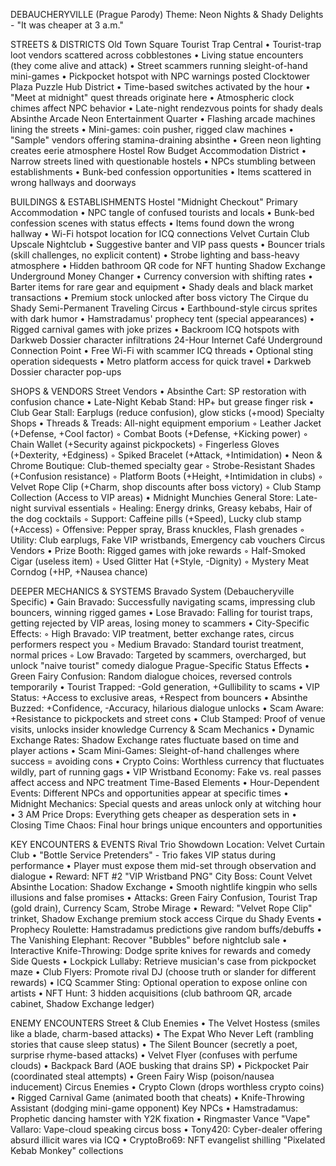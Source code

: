 DEBAUCHERYVILLE (Prague Parody)
Theme: Neon Nights & Shady Delights - "It was cheaper at 3 a.m."

STREETS & DISTRICTS
Old Town Square
Tourist Trap Central
    • Tourist-trap loot vendors scattered across cobblestones 
    • Living statue encounters (they come alive and attack) 
    • Street scammers running sleight-of-hand mini-games 
    • Pickpocket hotspot with NPC warnings posted 
Clocktower Plaza
Puzzle Hub District
    • Time-based switches activated by the hour 
    • "Meet at midnight" quest threads originate here 
    • Atmospheric clock chimes affect NPC behavior 
    • Late-night rendezvous points for shady deals 
Absinthe Arcade
Neon Entertainment Quarter
    • Flashing arcade machines lining the streets 
    • Mini-games: coin pusher, rigged claw machines 
    • "Sample" vendors offering stamina-draining absinthe 
    • Green neon lighting creates eerie atmosphere 
Hostel Row
Budget Accommodation District
    • Narrow streets lined with questionable hostels 
    • NPCs stumbling between establishments 
    • Bunk-bed confession opportunities 
    • Items scattered in wrong hallways and doorways 

BUILDINGS & ESTABLISHMENTS
Hostel "Midnight Checkout"
Primary Accommodation
    • NPC tangle of confused tourists and locals 
    • Bunk-bed confession scenes with status effects 
    • Items found down the wrong hallway 
    • Wi-Fi hotspot location for ICQ connections 
Velvet Curtain Club
Upscale Nightclub
    • Suggestive banter and VIP pass quests 
    • Bouncer trials (skill challenges, no explicit content) 
    • Strobe lighting and bass-heavy atmosphere 
    • Hidden bathroom QR code for NFT hunting 
Shadow Exchange
Underground Money Changer
    • Currency conversion with shifting rates 
    • Barter items for rare gear and equipment 
    • Shady deals and black market transactions 
    • Premium stock unlocked after boss victory 
The Cirque du Shady
Semi-Permanent Traveling Circus
    • Earthbound-style circus sprites with dark humor 
    • Hamstradamus' prophecy tent (special appearances) 
    • Rigged carnival games with joke prizes 
    • Backroom ICQ hotspots with Darkweb Dossier character infiltrations 
24-Hour Internet Café
Underground Connection Point
    • Free Wi-Fi with scammer ICQ threads 
    • Optional sting operation sidequests 
    • Metro platform access for quick travel 
    • Darkweb Dossier character pop-ups 

SHOPS & VENDORS
Street Vendors
    • Absinthe Cart: SP restoration with confusion chance 
    • Late-Night Kebab Stand: HP+ but grease finger risk 
    • Club Gear Stall: Earplugs (reduce confusion), glow sticks (+mood) 
Specialty Shops
    • Threads & Treads: All-night equipment emporium
        ◦ Leather Jacket (+Defense, +Cool factor) 
        ◦ Combat Boots (+Defense, +Kicking power) 
        ◦ Chain Wallet (+Security against pickpockets) 
        ◦ Fingerless Gloves (+Dexterity, +Edginess) 
        ◦ Spiked Bracelet (+Attack, +Intimidation) 
    • Neon & Chrome Boutique: Club-themed specialty gear
        ◦ Strobe-Resistant Shades (+Confusion resistance) 
        ◦ Platform Boots (+Height, +Intimidation in clubs) 
        ◦ Velvet Rope Clip (+Charm, shop discounts after boss victory) 
        ◦ Club Stamp Collection (Access to VIP areas) 
    • Midnight Munchies General Store: Late-night survival essentials
        ◦ Healing: Energy drinks, Greasy kebabs, Hair of the dog cocktails 
        ◦ Support: Caffeine pills (+Speed), Lucky club stamp (+Access) 
        ◦ Offensive: Pepper spray, Brass knuckles, Flash grenades 
        ◦ Utility: Club earplugs, Fake VIP wristbands, Emergency cab vouchers 
Circus Vendors
    • Prize Booth: Rigged games with joke rewards 
        ◦ Half-Smoked Cigar (useless item) 
        ◦ Used Glitter Hat (+Style, -Dignity) 
        ◦ Mystery Meat Corndog (+HP, +Nausea chance) 

DEEPER MECHANICS & SYSTEMS
Bravado System (Debaucheryville Specific)
    • Gain Bravado: Successfully navigating scams, impressing club bouncers, winning rigged games 
    • Lose Bravado: Falling for tourist traps, getting rejected by VIP areas, losing money to scammers 
    • City-Specific Effects: 
        ◦ High Bravado: VIP treatment, better exchange rates, circus performers respect you 
        ◦ Medium Bravado: Standard tourist treatment, normal prices 
        ◦ Low Bravado: Targeted by scammers, overcharged, but unlock "naive tourist" comedy dialogue 
Prague-Specific Status Effects
    • Green Fairy Confusion: Random dialogue choices, reversed controls temporarily 
    • Tourist Trapped: -Gold generation, +Gullibility to scams 
    • VIP Status: +Access to exclusive areas, +Respect from bouncers 
    • Absinthe Buzzed: +Confidence, -Accuracy, hilarious dialogue unlocks 
    • Scam Aware: +Resistance to pickpockets and street cons 
    • Club Stamped: Proof of venue visits, unlocks insider knowledge 
Currency & Scam Mechanics
    • Dynamic Exchange Rates: Shadow Exchange rates fluctuate based on time and player actions 
    • Scam Mini-Games: Sleight-of-hand challenges where success = avoiding cons 
    • Crypto Coins: Worthless currency that fluctuates wildly, part of running gags 
    • VIP Wristband Economy: Fake vs. real passes affect access and NPC treatment 
Time-Based Elements
    • Hour-Dependent Events: Different NPCs and opportunities appear at specific times 
    • Midnight Mechanics: Special quests and areas unlock only at witching hour 
    • 3 AM Price Drops: Everything gets cheaper as desperation sets in 
    • Closing Time Chaos: Final hour brings unique encounters and opportunities 

KEY ENCOUNTERS & EVENTS
Rival Trio Showdown
Location: Velvet Curtain Club
    • "Bottle Service Pretenders" - Trio fakes VIP status during performance 
    • Player must expose them mid-set through observation and dialogue 
    • Reward: NFT #2 "VIP Wristband PNG" 
City Boss: Count Velvet Absinthe
Location: Shadow Exchange
    • Smooth nightlife kingpin who sells illusions and false promises 
    • Attacks: Green Fairy Confusion, Tourist Trap (gold drain), Currency Scam, Strobe Mirage 
    • Reward: "Velvet Rope Clip" trinket, Shadow Exchange premium stock access 
Cirque du Shady Events
    • Prophecy Roulette: Hamstradamus predictions give random buffs/debuffs 
    • The Vanishing Elephant: Recover "Bubbles" before nightclub sale 
    • Interactive Knife-Throwing: Dodge sprite knives for rewards and comedy 
Side Quests
    • Lockpick Lullaby: Retrieve musician's case from pickpocket maze 
    • Club Flyers: Promote rival DJ (choose truth or slander for different rewards) 
    • ICQ Scammer Sting: Optional operation to expose online con artists 
    • NFT Hunt: 3 hidden acquisitions (club bathroom QR, arcade cabinet, Shadow Exchange ledger) 

ENEMY ENCOUNTERS
Street & Club Enemies
    • The Velvet Hostess (smiles like a blade, charm-based attacks) 
    • The Expat Who Never Left (rambling stories that cause sleep status) 
    • The Silent Bouncer (secretly a poet, surprise rhyme-based attacks) 
    • Velvet Flyer (confuses with perfume clouds) 
    • Backpack Bard (AOE busking that drains SP) 
    • Pickpocket Pair (coordinated steal attempts) 
    • Green Fairy Wisp (poison/nausea inducement) 
Circus Enemies
    • Crypto Clown (drops worthless crypto coins) 
    • Rigged Carnival Game (animated booth that cheats) 
    • Knife-Throwing Assistant (dodging mini-game opponent) 
Key NPCs
    • Hamstradamus: Prophetic dancing hamster with Y2K fixation 
    • Ringmaster Vance "Vape" Vallaro: Vape-cloud speaking circus boss 
    • Tony420: Cyber-dealer offering absurd illicit wares via ICQ 
    • CryptoBro69: NFT evangelist shilling "Pixelated Kebab Monkey" collections 
